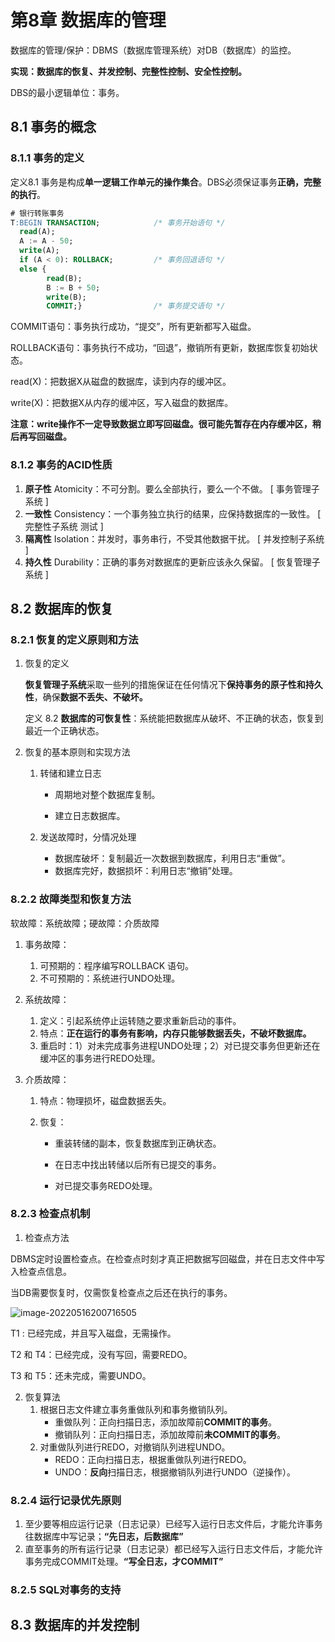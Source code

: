 # 第8章 数据库的管理

数据库的管理/保护：DBMS（数据库管理系统）对DB（数据库）的监控。

**实现：数据库的恢复、并发控制、完整性控制、安全性控制。**

DBS的最小逻辑单位：事务。

## 8.1 事务的概念

### 8.1.1 事务的定义

定义8.1  事务是构成**单一逻辑工作单元的操作集合**。DBS必须保证事务**正确，完整的执行**。

```sql
# 银行转账事务
T:BEGIN TRANSACTION;			/* 事务开始语句 */
  read(A);
  A := A - 50;
  write(A);
  if (A < 0): ROLLBACK;			/* 事务回退语句 */
  else {
  		read(B);
  		B := B + 50;
  		write(B);
  		COMMIT;}				/* 事务提交语句 */
```

COMMIT语句：事务执行成功，“提交”，所有更新都写入磁盘。

ROLLBACK语句：事务执行不成功，“回退”，撤销所有更新，数据库恢复初始状态。

read(X)：把数据X从磁盘的数据库，读到内存的缓冲区。

write(X)：把数据X从内存的缓冲区，写入磁盘的数据库。

**注意：write操作不一定导致数据立即写回磁盘。很可能先暂存在内存缓冲区，稍后再写回磁盘。**

### 8.1.2 事务的ACID性质

1. **原子性** Atomicity：不可分割。要么全部执行，要么一个不做。						[ 事务管理子系统 ]
2. **一致性** Consistency：一个事务独立执行的结果，应保持数据库的一致性。     [ 完整性子系统 测试 ]
3. **隔离性** Isolation：并发时，事务串行，不受其他数据干扰。                             [ 并发控制子系统 ]
4. **持久性** Durability：正确的事务对数据库的更新应该永久保留。                        [ 恢复管理子系统 ]

## 8.2 数据库的恢复

### 8.2.1 恢复的定义原则和方法

1. 恢复的定义

   **恢复管理子系统**采取一些列的措施保证在任何情况下**保持事务的原子性和持久性**，确保**数据不丢失、不破坏。**

   定义 8.2 **数据库的可恢复性**：系统能把数据库从破坏、不正确的状态，恢复到最近一个正确状态。

2. 恢复的基本原则和实现方法

   1. 转储和建立日志

      - 周期地对整个数据库复制。

      - 建立日志数据库。

   2. 发送故障时，分情况处理

      - 数据库破坏：复制最近一次数据到数据库，利用日志“重做”。
      - 数据库完好，数据损坏：利用日志“撤销”处理。

### 8.2.2 故障类型和恢复方法

软故障：系统故障；硬故障：介质故障

1. 事务故障：

   1. 可预期的：程序编写ROLLBACK 语句。
   2. 不可预期的：系统进行UNDO处理。

2. 系统故障：

   1. 定义：引起系统停止运转随之要求重新启动的事件。
   2. 特点：**正在运行的事务有影响，内存只能够数据丢失，不破坏数据库。**
   3. 重启时：1）对未完成事务进程UNDO处理；2）对已提交事务但更新还在缓冲区的事务进行REDO处理。

3. 介质故障：

   1. 特点：物理损坏，磁盘数据丢失。

   2. 恢复：

      - 重装转储的副本，恢复数据库到正确状态。

      - 在日志中找出转储以后所有已提交的事务。
      - 对已提交事务REDO处理。

### 8.2.3 检查点机制

1. 检查点方法

DBMS定时设置检查点。在检查点时刻才真正把数据写回磁盘，并在日志文件中写入检查点信息。

当DB需要恢复时，仅需恢复检查点之后还在执行的事务。

![image-20220516200716505](D:\Desktop\Notepic\image-20220516200716505.png)

T1 : 已经完成，并且写入磁盘，无需操作。

T2 和 T4：已经完成，没有写回，需要REDO。

T3 和 T5：还未完成，需要UNDO。

2. 恢复算法
   1. 根据日志文件建立事务重做队列和事务撤销队列。
      - 重做队列：正向扫描日志，添加故障前**COMMIT的事务**。
      - 撤销队列：正向扫描日志，添加故障前**未COMMIT的事务**。
   2. 对重做队列进行REDO，对撤销队列进程UNDO。
      - REDO：正向扫描日志，根据重做队列进行REDO。
      - UNDO：**反向**扫描日志，根据撤销队列进行UNDO（逆操作）。

### 8.2.4  运行记录优先原则

1. 至少要等相应运行记录（日志记录）已经写入运行日志文件后，才能允许事务往数据库中写记录；**“先日志，后数据库”**
2. 直至事务的所有运行记录（日志记录）都已经写入运行日志文件后，才能允许事务完成COMMIT处理。**“写全日志，才COMMIT”**

### 8.2.5 SQL对事务的支持

## 8.3 数据库的并发控制





